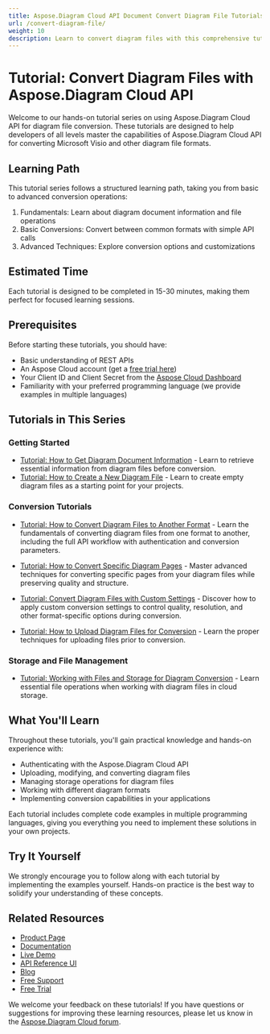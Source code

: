 ```yaml
---
title: Aspose.Diagram Cloud API Document Convert Diagram File Tutorials 
url: /convert-diagram-file/
weight: 10
description: Learn to convert diagram files with this comprehensive tutorial series for Aspose.Diagram Cloud API. Step-by-step guides from basic to advanced conversion operations.
---
```


# Tutorial: Convert Diagram Files with Aspose.Diagram Cloud API

Welcome to our hands-on tutorial series on using Aspose.Diagram Cloud API for diagram file conversion. These tutorials are designed to help developers of all levels master the capabilities of Aspose.Diagram Cloud API for converting Microsoft Visio and other diagram file formats.

## Learning Path

This tutorial series follows a structured learning path, taking you from basic to advanced conversion operations:

1. Fundamentals: Learn about diagram document information and file operations
2. Basic Conversions: Convert between common formats with simple API calls
3. Advanced Techniques: Explore conversion options and customizations

## Estimated Time

Each tutorial is designed to be completed in 15-30 minutes, making them perfect for focused learning sessions.

## Prerequisites

Before starting these tutorials, you should have:

- Basic understanding of REST APIs
- An Aspose Cloud account (get a [free trial here](https://dashboard.aspose.cloud/#/apps))
- Your Client ID and Client Secret from the [Aspose Cloud Dashboard](https://dashboard.aspose.cloud/)
- Familiarity with your preferred programming language (we provide examples in multiple languages)

## Tutorials in This Series

### Getting Started

- [Tutorial: How to Get Diagram Document Information](/convert-diagram-file/get-diagram-information/) - Learn to retrieve essential information from diagram files before conversion.
- [Tutorial: How to Create a New Diagram File](/convert-diagram-file/create-diagram-file/) - Learn to create empty diagram files as a starting point for your projects.

### Conversion Tutorials
- [Tutorial: How to Convert Diagram Files to Another Format](/convert-diagram-file/convert-to-another-format/) - Learn the fundamentals of converting diagram files from one format to another, including the full API workflow with authentication and conversion parameters.

- [Tutorial: How to Convert Specific Diagram Pages](/convert-diagram-file/convert-specific-pages/) - Master advanced techniques for converting specific pages from your diagram files while preserving quality and structure.

- [Tutorial: Convert Diagram Files with Custom Settings](/convert-diagram-file/convert-with-custom-settings/) - Discover how to apply custom conversion settings to control quality, resolution, and other format-specific options during conversion.
- [Tutorial: How to Upload Diagram Files for Conversion](/convert-diagram-file/upload-diagram-file/) - Learn the proper techniques for uploading files prior to conversion.

### Storage and File Management

- [Tutorial: Working with Files and Storage for Diagram Conversion](/convert-diagram-file/working-with-files-storage/) - Learn essential file operations when working with diagram files in cloud storage.

## What You'll Learn

Throughout these tutorials, you'll gain practical knowledge and hands-on experience with:

- Authenticating with the Aspose.Diagram Cloud API
- Uploading, modifying, and converting diagram files
- Managing storage operations for diagram files
- Working with different diagram formats
- Implementing conversion capabilities in your applications

Each tutorial includes complete code examples in multiple programming languages, giving you everything you need to implement these solutions in your own projects.

## Try It Yourself

We strongly encourage you to follow along with each tutorial by implementing the examples yourself. Hands-on practice is the best way to solidify your understanding of these concepts.

## Related Resources

- [Product Page](https://products.aspose.cloud/diagram/)
- [Documentation](https://docs.aspose.cloud/diagram/)
- [Live Demo](https://products.aspose.app/diagram/family)
- [API Reference UI](https://reference.aspose.cloud/diagram/)
- [Blog](https://blog.aspose.cloud/category/diagram/)
- [Free Support](https://forum.aspose.cloud/c/diagram/27/)
- [Free Trial](https://dashboard.aspose.cloud/#/apps)

We welcome your feedback on these tutorials! If you have questions or suggestions for improving these learning resources, please let us know in the [Aspose.Diagram Cloud forum](https://forum.aspose.cloud/c/diagram/27/).
